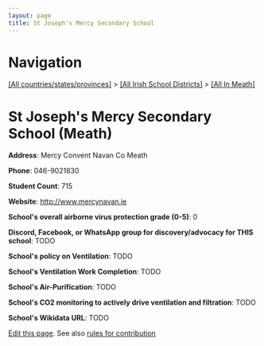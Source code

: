 ```yaml
---
layout: page
title: St Joseph's Mercy Secondary School
---
```

# Navigation

[[All countries/states/provinces]](../../..) > [[All Irish School Districts]](../..) > [[All In Meath]](..)

# St Joseph's Mercy Secondary School (Meath)

**Address**: Mercy Convent Navan Co Meath

**Phone**: 046-9021830

**Student Count**: 715

**Website**: <http://www.mercynavan.ie>

**School's overall airborne virus protection grade (0-5)**: 0

**Discord, Facebook, or WhatsApp group for discovery/advocacy for THIS school**: TODO

**School's policy on Ventilation**: TODO

**School's Ventilation Work Completion**: TODO

**School's Air-Purification**: TODO

**School's CO2 monitoring to actively drive ventilation and filtration**: TODO

**School's Wikidata URL**: TODO


[Edit this page](https://github.com/ventilate-schools/Ireland/edit/main/./Meath/St_Joseph's_Mercy_Secondary_School.md). See also [rules for contribution](../../../contribution-rules/)